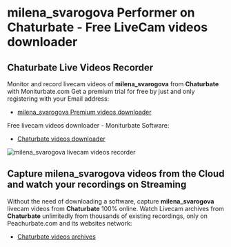 # milena_svarogova Performer on Chaturbate - Free LiveCam videos downloader

## Chaturbate Live Videos Recorder

Monitor and record livecam videos of **milena_svarogova** from **Chaturbate** with Moniturbate.com
Get a premium trial for free by just and only registering with your Email address:
* [milena_svarogova Premium videos downloader](https://moniturbate.com/request-demo-licence-key.html)

Free livecam videos downloader - Moniturbate Software:
* [Chaturbate videos downloader](https://moniturbate.com/moniturbate-download-software.html)

![milena_svarogova livecam videos recorder](https://peachurnet.com/templates/moniturbate-software.png)


## Capture milena_svarogova videos from the Cloud and watch your recordings on Streaming

Without the need of downloading a software, capture **milena_svarogova** livecam videos from **Chaturbate** 100% online.
Watch Livecam archives from **Chaturbate** unlimitedly from thousands of existing recordings, only on Peachurbate.com and its websites network:
* [Chaturbate videos archives](https://peachurnet.com/)